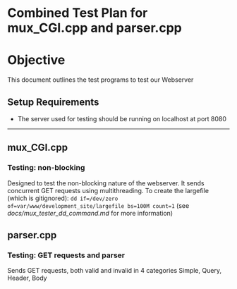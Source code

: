 # Combined Test Plan for mux_CGI.cpp and parser.cpp

# Objective

This document outlines the test programs to test our Webserver

## Setup Requirements

- The server used for testing should be running on localhost at port 8080

---

## mux_CGI.cpp

### Testing: non-blocking

Designed to test the non-blocking nature of the webserver. It sends concurrent GET requests using multithreading.
To create the largefile (which is gitignored): `dd if=/dev/zero of=var/www/development_site/largefile bs=100M count=1`
(see _docs/mux_tester_dd_command.md_ for more information)

## parser.cpp

### Testing: GET requests and parser

Sends GET requests, both valid and invalid in 4 categories Simple, Query, Header, Body
